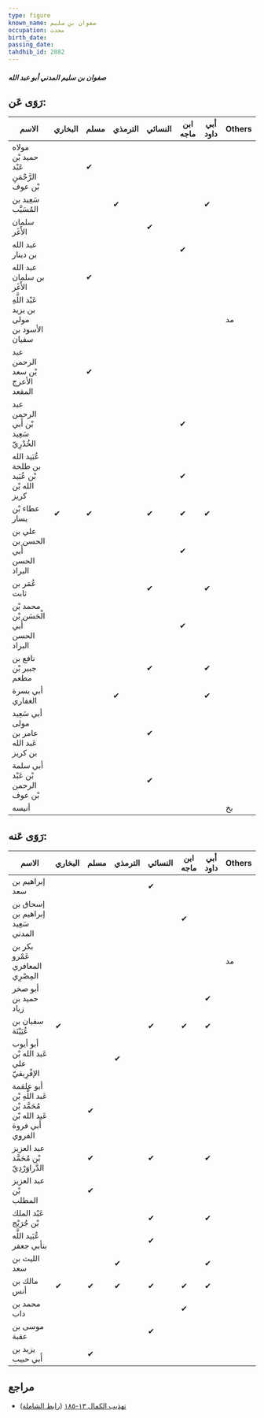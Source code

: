 ```yaml
---
type: figure
known_name: صفوان بن سليم
occupation: محدث
birth_date:
passing_date:
tahdhib_id: 2882
---
```

##### صفوان بن سليم المدني أبو عبد الله

## رَوَى عَن:
| الاسم                                        | البخاري | مسلم | الترمذي | النسائي | ابن ماجه | أبي داود | Others |
| -------------------------------------------- | ------- | ---- | ------- | ------- | -------- | -------- | ------ |
| مولاه حميد بْن عَبْد الرَّحْمَنِ بْن عوف     |         | ✔    |         |         |          |          |        |
| سَعِيد بن المُسَيَّب                         |         |      | ✔       |         |          | ✔        |        |
| سلمان الأَغَر                                |         |      |         | ✔       |          |          |        |
| عبد الله بن دينار                            |         |      |         |         | ✔        |          |        |
| عبد الله بن سلمان الأَغَر                    |         | ✔    |         |         |          |          |        |
| عَبْد اللَّهِ بن يزيد مولى الأسود بن سفيان   |         |      |         |         |          |          | مد     |
| عبد الرحمن بْن سعد الأعرج المقعد             |         | ✔    |         |         |          |          |        |
| عبد الرحمن بْن أَبي سَعِيد الخُدْرِيّ        |         |      |         |         | ✔        |          |        |
| عُبَيد الله بن طلحة بْن عُبَيد الله بْن كريز |         |      |         |         | ✔        |          |        |
| عطاء بْن يسار                                | ✔       | ✔    |         | ✔       | ✔        | ✔        |        |
| علي بن الحسن بن أَبي الحسن البراد            |         |      |         |         | ✔        |          |        |
| عُمَر بن ثابت                                |         |      |         | ✔       |          | ✔        |        |
| محمد بْن الْحَسَن بْن أَبي الحسن البراد      |         |      |         |         | ✔        |          |        |
| نافع بن جبير بْن مطعم                        |         |      |         | ✔       |          | ✔        |        |
| أبي بسرة الغفاري                             |         |      | ✔       |         |          | ✔        |        |
| أبي سَعِيد مولى عامر بن عَبد الله بن كريز    |         |      |         | ✔       |          |          |        |
| أبي سلمة بْن عَبْد الرحمن بْن عوف            |         |      |         | ✔       |          |          |        |
| أنيسه                                        |         |      |         |         |          |          | بخ     |
## رَوَى عَنه:
| الاسم                                                                  | البخاري | مسلم | الترمذي | النسائي | ابن ماجه | أبي داود | Others |
| ---------------------------------------------------------------------- | ------- | ---- | ------- | ------- | -------- | -------- | ------ |
| إبراهيم بن سعد                                                         |         |      |         | ✔       |          |          |        |
| إسحاق بن إبراهيم بن سَعِيد المدني                                      |         |      |         |         | ✔        |          |        |
| بكر بن عَمْرو المعافري المِصْرِي                                       |         |      |         |         |          |          | مد     |
| أبو صخر حميد بن زياد                                                   |         |      |         |         |          | ✔        |        |
| سفيان بن عُيَيْنَة                                                     | ✔       |      |         | ✔       | ✔        | ✔        |        |
| أبو أيوب عَبد الله بْن علي الإفْرِيقيّ                                 |         |      | ✔       |         |          |          |        |
| أبو علقمة عَبد اللَّهِ بْن مُحَمَّد بْن عَبد الله بْن أَبي فروة الفروي |         | ✔    |         |         |          |          |        |
| عبد العزيز بْن مُحَمَّد الدَّراوَرْدِيّ                                |         | ✔    |         | ✔       |          | ✔        |        |
| عبد العزيز بْن المطلب                                                  |         | ✔    |         |         |          |          |        |
| عَبْد الملك بْن جُرَيْج                                                |         |      |         | ✔       |          | ✔        |        |
| عُبَيد اللَّه بنأبي جعفر                                               |         |      |         | ✔       |          |          |        |
| الليث بن سعد                                                           |         |      | ✔       |         |          | ✔        |        |
| مالك بن أنس                                                            | ✔       | ✔    | ✔       | ✔       | ✔        | ✔        |        |
| محمد بن داب                                                            |         |      |         |         | ✔        |          |        |
| موسى بن عقبة                                                           |         |      |         | ✔       |          |          |        |
| يزيد بن أَبي حبيب                                                      |         | ✔    |         |         |          |          |        |
## مراجع
- [تهذيب الكمال ١٣-١٨٥](obsidian://open?vault=Tahdhib-al-Kamal&file=Figures/٢٨٨٢-صفوان%20بن%20سليم%20المدني%20أبو%20عبد%20الله) ([رابط الشاملة](https://shamela.ws/book/3722/6566))